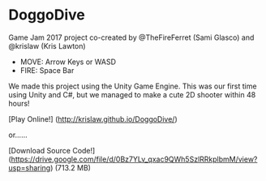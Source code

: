 # DoggoDive
Game Jam 2017 project co-created by @TheFireFerret (Sami Glasco) and @krislaw (Kris Lawton)

* MOVE: Arrow Keys or WASD
* FIRE: Space Bar

We made this project using the Unity Game Engine. This was our first time using Unity and C#, but we managed to make a cute 2D shooter within 48 hours!


[Play Online!] (http://krislaw.github.io/DoggoDive/)  

or......  

[Download Source Code!] (https://drive.google.com/file/d/0Bz7YLv_qxac9QWh5SzlRRkplbmM/view?usp=sharing) (713.2 MB)
